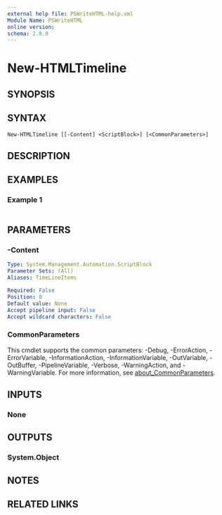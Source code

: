 ```yaml
---
external help file: PSWriteHTML-help.xml
Module Name: PSWriteHTML
online version:
schema: 2.0.0
---
```


# New-HTMLTimeline

## SYNOPSIS


## SYNTAX

```
New-HTMLTimeline [[-Content] <ScriptBlock>] [<CommonParameters>]
```

## DESCRIPTION


## EXAMPLES

### Example 1
```powershell

```



## PARAMETERS

### -Content


```yaml
Type: System.Management.Automation.ScriptBlock
Parameter Sets: (All)
Aliases: TimeLineItems

Required: False
Position: 0
Default value: None
Accept pipeline input: False
Accept wildcard characters: False
```

### CommonParameters
This cmdlet supports the common parameters: -Debug, -ErrorAction, -ErrorVariable, -InformationAction, -InformationVariable, -OutVariable, -OutBuffer, -PipelineVariable, -Verbose, -WarningAction, and -WarningVariable. For more information, see [about_CommonParameters](http://go.microsoft.com/fwlink/?LinkID=113216).

## INPUTS

### None

## OUTPUTS

### System.Object
## NOTES

## RELATED LINKS
